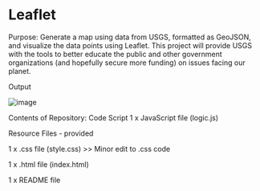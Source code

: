 # Leaflet
Purpose:
Generate a map using data from USGS, formatted as GeoJSON, and visualize the data points using Leaflet. This project will provide USGS with the tools to better educate the public and other government organizations (and hopefully secure more funding) on issues facing our planet.

Output

![image](https://github.com/magdalenaolczakalvarez/Leaflet/assets/145025544/e465796b-507b-4099-ab80-cc8e89118957)


Contents of Repository:
  Code Script
  1 x JavaScript file (logic.js)

  Resource Files - provided

  1 x .css file (style.css) >> Minor edit to .css code
  
  1 x .html file (index.html)
  
  1 x README file



